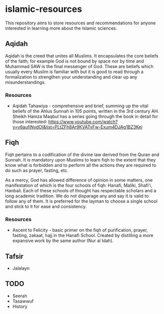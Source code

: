 # islamic-resources

This repository aims to store resources and recommendations for anyone interested in learning more about the Islamic sciences.

## Aqidah 

Aqidah is the creed that unites all Muslims. It encapsulates the core beliefs of the faith; for example God is not bound by space nor by time and Muhammad SAW is the final messenger of God. These are beliefs which usually every Muslim is familiar with but it is good to read through a formalization to strengthen your understanding and clear up any misunderstandings.

### Resources
* Aqidah Tahawiya - comprehensive and brief, summing up the vital beliefs of the Ahlus Sunnah in 105 points, written in the 3rd century AH. Sheikh Hamza Maqbul has a series going through the book in detail for those interested: https://www.youtube.com/watch?v=y6aufiNvdOI&list=PLtZFh8Ar9KVATvFw-Exum4DJAg1BZ3Kej


## Fiqh
Fiqh pertains to a codification of the divine law derived from the Quran and Sunnah. It is mandatory upon Muslims to learn fiqh to the extent that they know what is forbidden and to perform all the actions they are required to do such as prayer, fasting, etc.

As a mercy, God has allowed difference of opinion in some matters, one manifestation of which is the four schools of fiqh: Hanafi, Maliki, Shafi'i, Hanbali. Each of these schools of thought has respectable scholars and a long academic tradition. We do not disparage any and say it is valid to follow any of them. It is preferred for the layman to choose a single school and stick to it for ease and consistency. 

### Resources
* Ascent to Felicity - basic primer on the fiqh of purification, prayer, fasting, zakaat, hajj in the Hanafi School. Created by distilling a more expansive work by the same author (Nur al Idah).

## Tafsir 

* Jalalayn

## TODO
* Seerah
* Tasawwuf
* History
